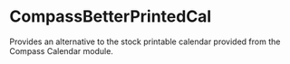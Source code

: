 # CompassBetterPrintedCal
Provides an alternative to the stock printable calendar provided from the Compass Calendar module.
